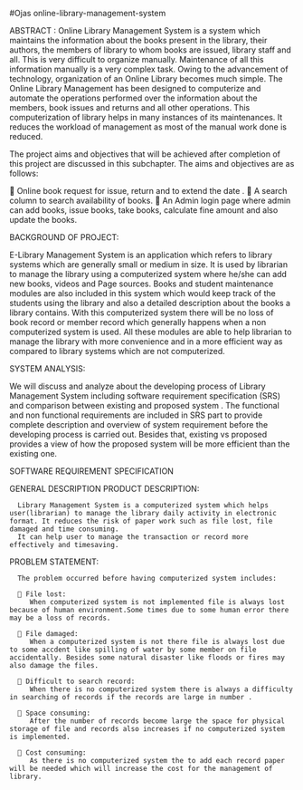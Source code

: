 #Ojas online-library-management-system

ABSTRACT : 
Online Library Management System is a system which maintains the information about the books present in the library, their authors, the members of library to whom books are issued, library staff and all. This is very difficult to organize manually. Maintenance of all this information manually is a very complex task. Owing to the advancement of technology, organization of an Online Library becomes much simple. The Online Library Management has been designed to computerize and automate the operations performed over the information about the members, book issues and returns and all other operations. This computerization of library helps in many instances of its maintenances. It reduces the workload of management as most of the manual work done is reduced.

The project aims and objectives that will be achieved after completion of this project are discussed in this subchapter. The aims and objectives are as follows:

 Online book request for issue, return and to extend the date .
 A search column to search availability of books.
 An Admin login page where admin can add books, issue books, take books, calculate fine amount and also update the books.

BACKGROUND OF PROJECT:

E-Library Management System is an application which refers to library systems which are generally small or medium in size. It is used by librarian to manage the library using a computerized system where he/she can add new books, videos and Page sources. Books and student maintenance modules are also included in this system which would keep track of the students using the library and also a detailed description about the books a library contains. With this computerized system there will be no loss of book record or member record which generally happens when a non computerized system is used. All these modules are able to help librarian to manage the library with more convenience and in a more efficient way as compared to library systems which are not computerized.

SYSTEM ANALYSIS:

We will discuss and analyze about the developing process of Library Management System including software requirement specification (SRS) and comparison between existing and proposed system . The functional and non functional requirements are included in SRS part to provide complete description and overview of system requirement before the developing process is carried out. Besides that, existing vs proposed provides a view of how the proposed system will be more efficient than the existing one.

SOFTWARE REQUIREMENT SPECIFICATION

   GENERAL DESCRIPTION PRODUCT DESCRIPTION:

      Library Management System is a computerized system which helps user(librarian) to manage the library daily activity in electronic format. It reduces the risk of paper work such as file lost, file damaged and time consuming.
      It can help user to manage the transaction or record more effectively and timesaving.

   PROBLEM STATEMENT:

      The problem occurred before having computerized system includes:

       File lost:
         When computerized system is not implemented file is always lost because of human environment.Some times due to some human error there may be a loss of records.

       File damaged:
         When a computerized system is not there file is always lost due to some accdent like spilling of water by some member on file accidentally. Besides some natural disaster like floods or fires may also damage the files.
   
       Difficult to search record:
         When there is no computerized system there is always a difficulty in searching of records if the records are large in number .
   
       Space consuming:
         After the number of records become large the space for physical storage of file and records also increases if no computerized system is implemented.

       Cost consuming:
         As there is no computerized system the to add each record paper will be needed which will increase the cost for the management of library.
